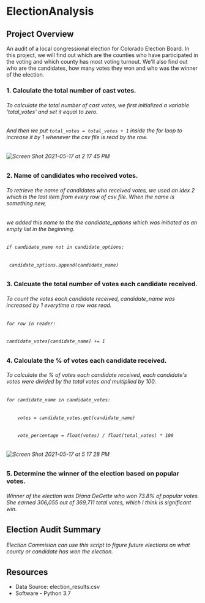 # ElectionAnalysis

## Project Overview
  An audit of a local congressional election for Colorado Election Board.
  In this project, we will find out which are the counties who have participated in the voting and which county has most voting turnout.
  We'll also find out who are the candidates, how many votes they won and who was the winner of the election.
  
### 1. Calculate the total number of cast votes.
###### To calculate the total number of cast votes, we first initialized a variable 'total_votes' and set it equal to zero.
###### And then we put ```total_votes = total_votes + 1``` inside the for loop to increase it by 1 whenever the csv file is read by the row.
###### ![Screen Shot 2021-05-17 at 2 17 45 PM](https://user-images.githubusercontent.com/81896860/118557869-a928fb00-b71a-11eb-8171-e4d40a293a65.png)

    
### 2. Name of candidates who received votes.
###### To retrieve the name of candidates who received votes, we used an idex 2 which is the last item from every row of csv file. When the name is something new,
###### we added this name to the the candidate_options which was initiated as an empty list in the beginning. 
###### ```if candidate_name not in candidate_options:```
######    ``` candidate_options.append(candidate_name)```


### 3. Calcuate the total number of votes each candidate received.
###### To count the votes each candidate received, candidate_name was increased by 1 everytime a row was read.
###### ```for row in reader:```
###### ```candidate_votes[candidate_name] += 1```

### 4. Calculate the % of votes each candidate received.
###### To calculate the % of votes each candidate received, each candidate's votes were divided by the total votes and multiplied by 100.
###### ```for candidate_name in candidate_votes:```
###### ```    votes = candidate_votes.get(candidate_name)```
###### ```    vote_percentage = float(votes) / float(total_votes) * 100```
###### ![Screen Shot 2021-05-17 at 5 17 28 PM](https://user-images.githubusercontent.com/81896860/118571814-c3bb9e00-b733-11eb-8153-b0853373f830.png)


###  5. Determine the winner of the election based on popular votes.
###### Winner of the election was Diana DeGette who won 73.8% of popular votes. She earned 306,055 out of 369,711 total votes, which I think is significant win.

## Election Audit Summary
###### Election Commision can use this script to figure future elections on what county or candidate has won the election.

## Resources
- Data Source: election_results.csv
- Software - Python 3.7



